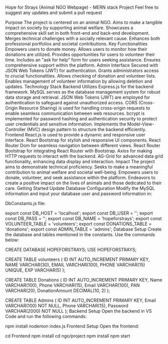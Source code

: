 Hope for Strays (Animal NGO Webpage) - MERN stack Project
Feel free to suggest any updates and submit a pull request

Purpose
The project is centered on an animal NGO.
Aims to make a tangible impact on society by supporting animal welfare.
Showcases a comprehensive skill set in both front-end and back-end development.
Merges technical challenges with a socially relevant cause.
Enhances both professional portfolios and societal contributions.
Key Functionalities
Empowers users to donate money.
Allows users to monitor how their donations are utilized.
Provides opportunities for users to volunteer their time.
Includes an "ask for help" form for users seeking assistance.
Ensures comprehensive support within the platform.
Admin Interface
Secured with JSON Web Tokens (JWT) for authentication.
Grants administrators access to crucial functionalities.
Allows checking of donation and volunteer lists.
Enables management of volunteer information by allowing deletion and updates.
Technology Stack
Backend
Utilizes Express.js for the backend framework.
MySQL serves as the database management system for robust data storage and retrieval.
JSON Web Tokens (JWT) are employed for authentication to safeguard against unauthorized access.
CORS (Cross-Origin Resource Sharing) is used for handling cross-origin requests to enable seamless communication between web resources.
bcrypt is implemented for password hashing and authentication security to protect user credentials and sensitive information.
Implements the Model-View-Controller (MVC) design pattern to structure the backend efficiently.
Frontend
React.js is used to provide a dynamic and responsive user interface.
React Bootstrap for stylish and responsive UI components.
React Router Dom for seamless navigation between different views.
React Router Bootstrap for integrating React Router with Bootstrap.
Axios for making HTTP requests to interact with the backend.
AG-Grid for advanced data grid functionality, enhancing data display and interaction.
Impact
The project aims to demonstrate technical proficiency.
Seeks to make a meaningful contribution to animal welfare and societal well-being.
Empowers users to donate, volunteer, and seek assistance within the platform.
Endeavors to create a positive impact on the lives of animals and those dedicated to their care.
Getting Started
Update Database Configuration
Modify the MySQL information and input your database user and password information in:

DbConstants.js file:

export const DB_HOST = 'localhost';
export const DB_USER = '';
export const DB_PASS = '';
export const DB_NAME = 'hopeforstrays';
export const VOLUNTEER_TABLE = 'volunteers';
export const DONATIONS_TABLE = 'donations';
export const ADMIN_TABLE = 'admins';
Database Setup
Create the database and tables mentioned in the constants. Use the commands below:

CREATE DATABASE HOPEFORSTRAYS;
USE HOPEFORSTRAYS;

CREATE TABLE volunteers (
    ID INT AUTO_INCREMENT PRIMARY KEY,
    NAME VARCHAR(30),
    EMAIL VARCHAR(100),
    PHONE VARCHAR(15) UNIQUE,
    EXP VARCHAR(5)
);

CREATE TABLE Donations (
    ID INT AUTO_INCREMENT PRIMARY KEY,
    Name VARCHAR(100),
    Phone VARCHAR(15),
    Email VARCHAR(100),
    PAN VARCHAR(20),
    DonationAmount DECIMAL(10, 2)
);

CREATE TABLE Admins (
    ID INT AUTO_INCREMENT PRIMARY KEY,
    Email VARCHAR(100) NOT NULL,
    Phone VARCHAR(15),
    Password VARCHAR(2000) NOT NULL
);
Backend Setup
Open the backend in VS Code and run the following commands:

npm install
nodemon index.js
Frontend Setup
Open the frontend:

cd Frontend
npm install
cd ngo/project
npm install
npm start
